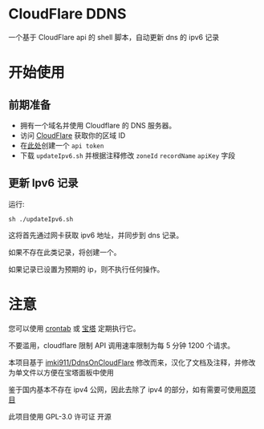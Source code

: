 # CloudFlare DDNS
一个基于 CloudFlare api 的 shell 脚本，自动更新 dns 的 ipv6 记录

# 开始使用
## 前期准备
- 拥有一个域名并使用 Cloudflare 的 DNS 服务器。
- 访问 [CloudFlare](https://dash.cloudflare.com/) 获取你的区域 ID
- 在[此处](https://dash.cloudflare.com/profile/api-tokens)创建一个 `api token` 
- 下载 `updateIpv6.sh` 并根据注释修改 `zoneId` `recordName` `apiKey` 字段

## 更新 Ipv6 记录

运行:

``` shell
sh ./updateIpv6.sh
```

这将首先通过网卡获取 ipv6 地址，并同步到 dns 记录。

如果不存在此类记录，将创建一个。

如果记录已设置为预期的 ip，则不执行任何操作。

# 注意

您可以使用 [crontab](https://linuxconfig.org/linux-crontab-reference-guide) 或 [宝塔](https://www.bt.cn/new/index.html) 定期执行它。

不要滥用，cloudflare 限制 API 调用速率限制为每 5 分钟 1200 个请求。

本项目基于 [imki911/DdnsOnCloudFlare](https://github.com/imki911/DdnsOnCloudFlare) 修改而来，汉化了文档及注释，并修改为单文件以方便在宝塔面板中使用

鉴于国内基本不存在 ipv4 公网，因此去除了 ipv4 的部分，如有需要可使用[原项目](https://github.com/imki911/DdnsOnCloudFlare)

此项目使用 GPL-3.0 许可证 开源